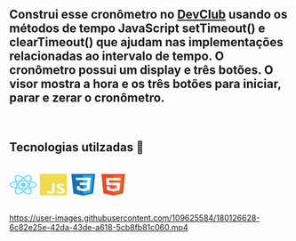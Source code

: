 <h2> Construi esse cronômetro no <a href="https://rodolfomori.com.br/devclub/">DevClub</a> usando os métodos de tempo JavaScript setTimeout() e clearTimeout() que ajudam nas implementações relacionadas ao intervalo de tempo. O cronômetro possui um display e três botões. O visor mostra a hora e os três botões para iniciar, parar e zerar o cronômetro.</h2>

<br>
<h2>Tecnologias utilzadas 🔧</h2>
<br>
<div>
<img align="center" alt="Rafa-React" height="40" width="50" src="https://raw.githubusercontent.com/devicons/devicon/master/icons/react/react-original.svg" style="max-width: 100%;">
<img align="center" alt="Rafa-Js" height="40" width="50" src="https://raw.githubusercontent.com/devicons/devicon/master/icons/javascript/javascript-plain.svg" style="max-width: 100%;">
<img align="center" alt="Rafa-CSS" height="40" width="50" src="https://raw.githubusercontent.com/devicons/devicon/master/icons/css3/css3-original.svg" style="max-width: 100%;">
<img align="center" alt="Rafa-HTML" height="40" width="50" src="https://raw.githubusercontent.com/devicons/devicon/master/icons/html5/html5-original.svg" style="max-width: 100%;">
</div>
<br />


https://user-images.githubusercontent.com/109625584/180126628-6c82e25e-42da-43de-a618-5cb8fb81c060.mp4
